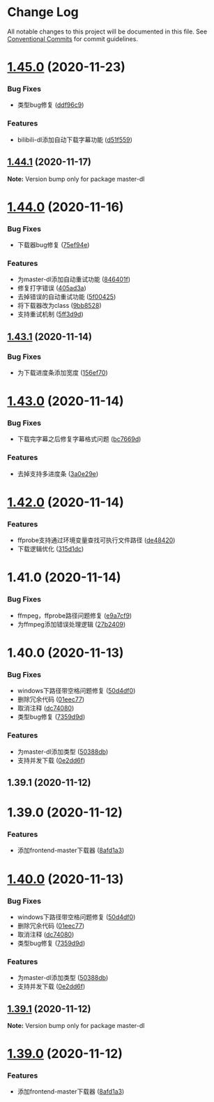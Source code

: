 # Change Log

All notable changes to this project will be documented in this file.
See [Conventional Commits](https://conventionalcommits.org) for commit guidelines.

# [1.45.0](https://github.com/heiseshandian/personal-docs/compare/master-dl@1.44.1...master-dl@1.45.0) (2020-11-23)


### Bug Fixes

* 类型bug修复 ([ddf96c9](https://github.com/heiseshandian/personal-docs/commit/ddf96c9fa0dad15c685931d3022c059e2154026a))


### Features

* bilibili-dl添加自动下载字幕功能 ([d51f559](https://github.com/heiseshandian/personal-docs/commit/d51f559f50673c88aa79ed7592d713f9cbc21dce))






## [1.44.1](https://github.com/heiseshandian/personal-docs/compare/master-dl@1.44.0...master-dl@1.44.1) (2020-11-17)

**Note:** Version bump only for package master-dl





# [1.44.0](https://github.com/heiseshandian/personal-docs/compare/master-dl@1.43.1...master-dl@1.44.0) (2020-11-16)


### Bug Fixes

* 下载器bug修复 ([75ef94e](https://github.com/heiseshandian/personal-docs/commit/75ef94ecfc32c42d67de76afb00d2d43e3b89cdd))


### Features

* 为master-dl添加自动重试功能 ([846401f](https://github.com/heiseshandian/personal-docs/commit/846401f7ffd41f53dc1b7e98c0be2a289192e942))
* 修复打字错误 ([405ad3a](https://github.com/heiseshandian/personal-docs/commit/405ad3ae52a306d35eebe74faa2b9f25094d51fd))
* 去掉错误的自动重试功能 ([5f00425](https://github.com/heiseshandian/personal-docs/commit/5f00425e7da7c2449e2ff01f7446c6b421431c93))
* 将下载器改为class ([9bb8528](https://github.com/heiseshandian/personal-docs/commit/9bb8528d55c09a97ccb3c3b7eccfb0535ddd4217))
* 支持重试机制 ([5ff3d9d](https://github.com/heiseshandian/personal-docs/commit/5ff3d9def61a940727a3e6134c30b295af14713b))





## [1.43.1](https://github.com/heiseshandian/personal-docs/compare/master-dl@1.43.0...master-dl@1.43.1) (2020-11-14)


### Bug Fixes

* 为下载进度条添加宽度 ([156ef70](https://github.com/heiseshandian/personal-docs/commit/156ef701b2f44559e02e85939adf9576af2bbb76))





# [1.43.0](https://github.com/heiseshandian/personal-docs/compare/master-dl@1.42.0...master-dl@1.43.0) (2020-11-14)


### Bug Fixes

* 下载完字幕之后修复字幕格式问题 ([bc7669d](https://github.com/heiseshandian/personal-docs/commit/bc7669d05b37bbedadd49fde56471abe725b32bd))


### Features

* 去掉支持多进度条 ([3a0e29e](https://github.com/heiseshandian/personal-docs/commit/3a0e29e2c98aac4da633ab71c7fd9b70fd94019d))





# [1.42.0](https://github.com/heiseshandian/personal-docs/compare/master-dl@1.41.0...master-dl@1.42.0) (2020-11-14)


### Features

* ffprobe支持通过环境变量查找可执行文件路径 ([de48420](https://github.com/heiseshandian/personal-docs/commit/de484203ccedfaa72a147bf359a5b674bbd03274))
* 下载逻辑优化 ([315d1dc](https://github.com/heiseshandian/personal-docs/commit/315d1dca9337d188778ba8c18380adff16231ef1))





# 1.41.0 (2020-11-14)


### Bug Fixes

* ffmpeg，ffprobe路径问题修复 ([e9a7cf9](https://github.com/heiseshandian/personal-docs/commit/e9a7cf91be5e569358c1ca13dc824ffc540513ca))
* 为ffmpeg添加错误处理逻辑 ([27b2409](https://github.com/heiseshandian/personal-docs/commit/27b24091e0409f9bc287521e2f9cee4bc5e4015c))



# 1.40.0 (2020-11-13)


### Bug Fixes

* windows下路径带空格问题修复 ([50d4df0](https://github.com/heiseshandian/personal-docs/commit/50d4df03754f2471ff9440076546006a50dccfa5))
* 删除冗余代码 ([01eec77](https://github.com/heiseshandian/personal-docs/commit/01eec7781cc7d36013efb0eb17d9e08218ecf09d))
* 取消注释 ([dc74080](https://github.com/heiseshandian/personal-docs/commit/dc74080535bb6f072f6391dce49ea17a013c2d12))
* 类型bug修复 ([7359d9d](https://github.com/heiseshandian/personal-docs/commit/7359d9d77acb76e94c17536ade330d8506b05172))


### Features

* 为master-dl添加类型 ([50388db](https://github.com/heiseshandian/personal-docs/commit/50388dbb070b5edece6f8df067a0b75cbaac72e3))
* 支持并发下载 ([0e2dd6f](https://github.com/heiseshandian/personal-docs/commit/0e2dd6f37045770dd9beccd19c4e193f165d7c29))



## 1.39.1 (2020-11-12)



# 1.39.0 (2020-11-12)


### Features

* 添加frontend-master下载器 ([8afd1a3](https://github.com/heiseshandian/personal-docs/commit/8afd1a36d0a2444b9ee67de35669e6b67ae836d9))





# [1.40.0](https://github.com/heiseshandian/personal-docs/compare/v1.39.1...v1.40.0) (2020-11-13)


### Bug Fixes

* windows下路径带空格问题修复 ([50d4df0](https://github.com/heiseshandian/personal-docs/commit/50d4df03754f2471ff9440076546006a50dccfa5))
* 删除冗余代码 ([01eec77](https://github.com/heiseshandian/personal-docs/commit/01eec7781cc7d36013efb0eb17d9e08218ecf09d))
* 取消注释 ([dc74080](https://github.com/heiseshandian/personal-docs/commit/dc74080535bb6f072f6391dce49ea17a013c2d12))
* 类型bug修复 ([7359d9d](https://github.com/heiseshandian/personal-docs/commit/7359d9d77acb76e94c17536ade330d8506b05172))


### Features

* 为master-dl添加类型 ([50388db](https://github.com/heiseshandian/personal-docs/commit/50388dbb070b5edece6f8df067a0b75cbaac72e3))
* 支持并发下载 ([0e2dd6f](https://github.com/heiseshandian/personal-docs/commit/0e2dd6f37045770dd9beccd19c4e193f165d7c29))





## [1.39.1](https://github.com/heiseshandian/personal-docs/compare/v1.39.0...v1.39.1) (2020-11-12)

**Note:** Version bump only for package master-dl





# [1.39.0](https://github.com/heiseshandian/personal-docs/compare/v1.38.6...v1.39.0) (2020-11-12)


### Features

* 添加frontend-master下载器 ([8afd1a3](https://github.com/heiseshandian/personal-docs/commit/8afd1a36d0a2444b9ee67de35669e6b67ae836d9))
